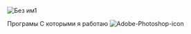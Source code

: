 
![Без им1](https://github.com/danlacho/danlacho/assets/148547472/2b83881d-c683-4373-81e1-668c541fdf11)

Програмы С которыми я работаю
![Adobe-Photoshop-icon](https://github.com/danlacho/danlacho/assets/148547472/40258b17-a6d4-481e-898a-c13cb490f252)
